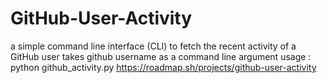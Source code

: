 # GitHub-User-Activity
a simple command line interface (CLI) to fetch the recent activity of a GitHub user
takes github username as a command line argument
usage : python github_activity.py <username>
https://roadmap.sh/projects/github-user-activity
